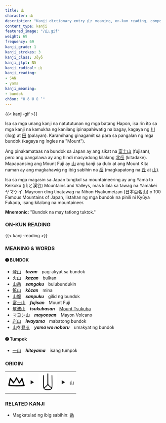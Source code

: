 ```yaml
---
title: 山
character: 山
description: "Kanji dictionary entry 山: meaning, on-kun reading, compounds, origin, related kanji"
content_type: kanji
featured_image: "/山.gif"
weight: 69
frequency: 69
kanji_grade: 1
kanji_strokes: 3
kanji_class: Jōyō
kanji_jlpt: N5
kanji_radical: 山
kanji_reading:
- SAN
- yama
kanji_meaning:
- bundok
chōon: "Ō ō Ū ū ’"
---
```

[//]: # (Don't edit the line below. Kanji animated GIF code is automatically generated.)
{{< kanji-gif >}}

Isa sa mga unang kanji na natututunan ng mga batang Hapon, isa rin ito sa mga kanji na kamukha ng kanilang ipinapahiwatig na bagay, kagaya ng [川](../川) (ilog) at [田](../田) (palayan). Karamihang ginagamit sa para sa pangalan ng mga bundok (kagaya ng Ingles na "Mount").

Ang pinakamataas na bundok sa Japan ay ang sikat na [富](../富)[士](../士)[山](../山) (fujisan), pero ang pangalawa ay ang hindi masyadong kilalang [北](../北)[岳](../岳) (kitadake). Mapapansing ang Mount Fuji ay [山](../山) ang kanji sa dulo at ang Mount Kita naman ay ang magkahawig ng ibig sabihin na [岳](../岳) (magkapatong na [丘](../丘) at [山](../山)).

Isa sa mga magasin sa Japan tungkol sa mountaineering ay ang Yama to Keikoku (山と渓谷) Mountains and Valleys, mas kilala sa tawag na Yamakei ヤマケイ. Mayroon ding tinatawag na Nihon Hyakumeizan (日本百名山) o 100 Famous Mountains of Japan, listahan ng mga bundok na pinili ni Kyūya Fukada, isang kilalang na mountaineer. 

**Mnemonic:** "Bundok na may tatlong tuktok."

### ON-KUN READING

[//]: # (Don't edit the line below. ON-KUN READING code is automatically generated.)
{{< kanji-reading >}}

### MEANING & WORDS

#### ➊ **BUNDOK**

  - [登](../登)[山](../山)　***tozan***　pag-akyat sa bundok
  - [火](../火)[山](../山)　***kazan***　bulkan
  - [山](../山)[岳](../岳)　***sangaku***　bulubundukin
  - [鉱](../鉱)[山](../山)　***kōzan***　mina
  - [山](../山)[腹](../腹)　***sanpuku***　gilid ng bundok
  - [富](../富)[士](../士)[山](../山)　***fujisan***　Mount Fuji
  - [筑](../筑)[波](../波)[山](../山)　***tsukubasan***　[Mount Tsukuba](https://timog.org/winter-climb-of-snow-covered-mount-tsukuba/)
  - [マヨン](https://ja.wikipedia.org/wiki/%E3%83%9E%E3%83%A8%E3%83%B3%E5%B1%B1)[山](../山)　***mayonsan***　Mayon Volcano
  - [岩](../鉱)[山](../山)　***iwayama***　mabatong bundok
  - [山](../山)を[登る](../登)　***yama wo noboru***　umakyat ng bundok

#### ➋ **Tumpok**

  - [一](../一)[山](../山)　***hitoyama***　isang tumpok


### ORIGIN

<table class="kanji-table"><tr><td>
<img src="60px-山-bronze.svg.png">
</td><td>▶</td><td>
<img src="60px-山-seal.svg.png">
</td><td>▶</td>
<td class="kanji-origin">山</td>
</tr></table>

### RELATED KANJI

- Magkatulad ng ibig sabihin: [岳](../岳)